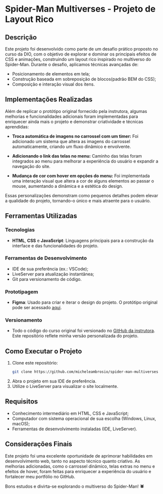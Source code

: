 # Spider-Man Multiverses - Projeto de Layout Rico

## Descrição

Este projeto foi desenvolvido como parte de um desafio prático proposto no curso da DIO, com o objetivo de explorar e dominar os principais efeitos de CSS e animações, construindo um layout rico inspirado no multiverso do Spider-Man. Durante o desafio, aplicamos técnicas avançadas de:

- Posicionamento de elementos em tela;
- Construção baseada em sobreposição de blocos(padrão BEM do CSS);
- Composição e interação visual dos itens.

## Implementações Realizadas

Além de replicar o protótipo original fornecido pela instrutora, algumas melhorias e funcionalidades adicionais foram implementadas para enriquecer ainda mais o projeto e demonstrar criatividade e técnicas aprendidas:

- **Troca automática de imagens no carrossel com um timer:** Foi adicionado um sistema que altera as imagens do carrossel automaticamente, criando um fluxo dinâmico e envolvente.

- **Adicionando o link das telas no menu:** Caminho das telas foram integrados ao menu para melhorar a experiência do usuário e expandir a navegação do site.

- **Mudança de cor com hover em opções do menu:** Foi implementada uma interação visual que altera a cor de alguns elementos ao passar o mouse, aumentando a dinâmica e a estética do design.

Essas personalizações demonstram como pequenos detalhes podem elevar a qualidade do projeto, tornando-o único e mais atraente para o usuário.

## Ferramentas Utilizadas

### Tecnologias
- **HTML**, **CSS** e **JavaScript**: Linguagens principais para a construção da interface e das funcionalidades do projeto.

### Ferramentas de Desenvolvimento
- IDE de sua preferência (ex.: VSCode);
- LiveServer para atualização instantânea;
- Git para versionamento de código.

### Prototipagem
- **Figma**: Usado para criar e iterar o design do projeto. O protótipo original pode ser acessado [aqui](https://www.figma.com/design/GjvdE0uob68X6pEHqw2pY8/Multiverse-Spider-Man?node-id=1-17&p=f&t=qFlSuFKToqPOCa2P-0).

### Versionamento
- Todo o código do curso original foi versionado no [GitHub da instrutora](https://github.com/micheleambrosio/spider-man-multiverses-dio.git). Este repositório reflete minha versão personalizada do projeto.

## Como Executar o Projeto

1. Clone este repositório:
   ```bash
   git clone https://github.com/micheleambrosio/spider-man-multiverses-dio.git
   ```
2. Abra o projeto em sua IDE de preferência.
3. Utilize o LiveServer para visualizar o site localmente.

## Requisitos

- Conhecimento intermediário em HTML, CSS e JavaScript;
- Computador com sistema operacional de sua escolha (Windows, Linux, macOS);
- Ferramentas de desenvolvimento instaladas (IDE, LiveServer).

## Considerações Finais

Este projeto foi uma excelente oportunidade de aprimorar habilidades em desenvolvimento web, tanto no aspecto técnico quanto criativo. As melhorias adicionadas, como o carrossel dinâmico, telas extras no menu e efeitos de hover, foram feitas para enriquecer a experiência do usuário e fortalecer meu portfólio no GitHub.

Bons estudos e divirta-se explorando o multiverso do Spider-Man! 🕷

